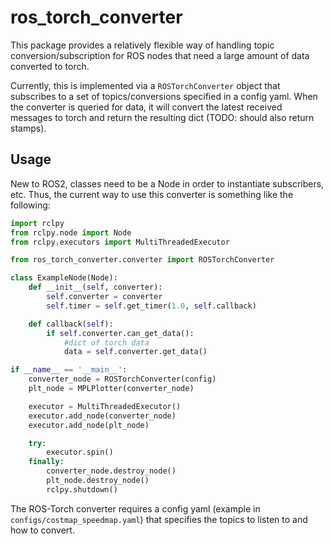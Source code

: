 # ros_torch_converter

This package provides a relatively flexible way of handling topic conversion/subscription for ROS nodes that need a large amount of data converted to torch. 

Currently, this is implemented via a `ROSTorchConverter` object that subscribes to a set of topics/conversions specified in a config yaml. When the converter is queried for data, it will convert the latest received messages to torch and return the resulting dict (TODO: should also return stamps).

## Usage

New to ROS2, classes need to be a Node in order to instantiate subscribers, etc. Thus, the current way to use this converter is something like the following:

```python
import rclpy
from rclpy.node import Node
from rclpy.executors import MultiThreadedExecutor

from ros_torch_converter.converter import ROSTorchConverter

class ExampleNode(Node):
    def __init__(self, converter):
        self.converter = converter
        self.timer = self.get_timer(1.0, self.callback)

    def callback(self):
        if self.converter.can_get_data():
            #dict of torch data
            data = self.converter.get_data() 

if __name__ == '__main__':
    converter_node = ROSTorchConverter(config)
    plt_node = MPLPlotter(converter_node)

    executor = MultiThreadedExecutor()
    executor.add_node(converter_node)
    executor.add_node(plt_node)

    try:
        executor.spin()
    finally:
        converter_node.destroy_node()
        plt_node.destroy_node()
        rclpy.shutdown()
```

The ROS-Torch converter requires a config yaml (example in `configs/costmap_speedmap.yaml`) that specifies the topics to listen to and how to convert.